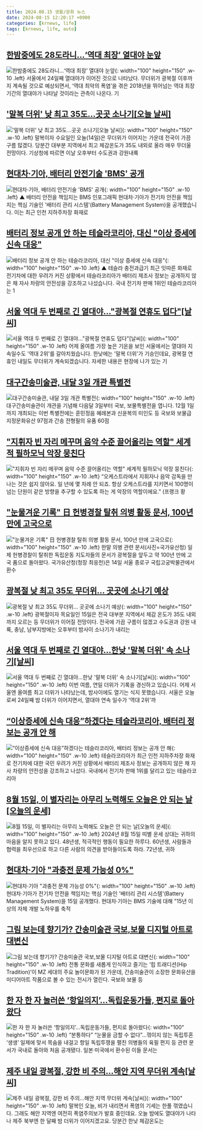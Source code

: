 ```yaml
---
title: 2024.08.15 생활/문화 뉴스
date: 2024-08-15 12:20:17 +0900
categories: [krnews, life]
tags: [krnews, life, auto]
---
```

## [한밤중에도 28도라니…‘역대 최장’ 열대야 눈앞](https://n.news.naver.com/mnews/article/081/0003472261)

![한밤중에도 28도라니…‘역대 최장’ 열대야 눈앞](https://mimgnews.pstatic.net/image/origin/081/2024/08/14/3472261.jpg?type=nf220_150){: width="100" height="150" .w-10 .left}
서울에서 24일째 열대야가 이어진 것으로 나타났다. 무더위가 광복절 이후까지 계속될 것으로 예상되면서, ‘역대 최악의 폭염’을 겪은 2018년을 뛰어넘는 역대 최장 기간의 열대야가 나타날 것이라는 관측이 나온다. 기

## ['말복 더위' 낮 최고 35도…곳곳 소나기[오늘 날씨]](https://n.news.naver.com/mnews/article/008/0005076795)

!['말복 더위' 낮 최고 35도…곳곳 소나기[오늘 날씨]](https://mimgnews.pstatic.net/image/origin/008/2024/08/14/5076795.jpg?type=nf220_150){: width="100" height="150" .w-10 .left}
말복이자 수요일인 오늘(14일)은 무더위가 이어지는 가운데 전국이 가끔 구름 많겠다. 당분간 대부분 지역에서 최고 체감온도가 35도 내외로 올라 매우 무더울 전망이다. 기상청에 따르면 이날 오후부터 수도권과 강원내륙

## [현대차·기아, 배터리 안전기술 'BMS' 공개](https://n.news.naver.com/mnews/article/055/0001181744)

![현대차·기아, 배터리 안전기술 'BMS' 공개](https://mimgnews.pstatic.net/image/origin/055/2024/08/15/1181744.jpg?type=nf220_150){: width="100" height="150" .w-10 .left}
▲ 배터리 안전을 책임지는 BMS 인포그래픽 현대차·기아가 전기차 안전을 책임지는 핵심 기술인 '배터리 관리 시스템'(Battery Management System)을 공개했습니다. 이는 최근 인천 지하주차장 화재로

## [배터리 정보 공개 안 하는 테슬라코리아, 대신 "이상 증세에 신속 대응"](https://n.news.naver.com/mnews/article/055/0001181757)

![배터리 정보 공개 안 하는 테슬라코리아, 대신 "이상 증세에 신속 대응"](https://mimgnews.pstatic.net/image/origin/055/2024/08/15/1181757.jpg?type=nf220_150){: width="100" height="150" .w-10 .left}
▲ 테슬라 충전과급기 최근 잇따른 화재로 전기차에 대한 우려가 커진 상황에서 테슬라코리아가 배터리 제조사 정보는 공개하지 않은 채 자사 차량의 안전성을 강조하고 나섰습니다. 국내 전기차 판매 1위인 테슬라코리아는 1

## [서울 역대 두 번째로 긴 열대야..."광복절 연휴도 덥다"[날씨]](https://n.news.naver.com/mnews/article/052/0002074125)

![서울 역대 두 번째로 긴 열대야..."광복절 연휴도 덥다"[날씨]](https://mimgnews.pstatic.net/image/origin/052/2024/08/14/2074125.jpg?type=nf220_150){: width="100" height="150" .w-10 .left}
어제 올여름 가장 높은 기온을 보인 서울에서는 열대야 지속일수도 '역대 2위'를 갈아치웠습니다. 한낮에는 '말복 더위'가 기승인데요, 광복절 연휴인 내일도 무더위가 계속되겠습니다. 자세한 내용은 현장에 나가 있는 기

## [대구간송미술관, 내달 3일 개관 특별전](https://n.news.naver.com/mnews/article/056/0011781396)

![대구간송미술관, 내달 3일 개관 특별전](https://mimgnews.pstatic.net/image/origin/056/2024/08/15/11781396.jpg?type=nf220_150){: width="100" height="150" .w-10 .left}
대구간송미술관이 개관을 기념해 다음달 3일부터 국보, 보물특별전을 엽니다. 12월 1일까지 개최되는 이번 특별전에는 훈민정음 혜례본과 신윤복의 미인도 등 국보와 보물급 지정문화유산 97점과 간송 전형필의 유품 60점

## ["지휘자 빈 자리 메꾸며 음악 수준 끌어올리는 역할" 세계적 필하모닉 악장 뭉친다](https://n.news.naver.com/mnews/article/011/0004380446)

!["지휘자 빈 자리 메꾸며 음악 수준 끌어올리는 역할" 세계적 필하모닉 악장 뭉친다](https://mimgnews.pstatic.net/image/origin/011/2024/08/15/4380446.jpg?type=nf220_150){: width="100" height="150" .w-10 .left}
“오케스트라에서 지휘자나 음악 감독을 만나는 것은 쉽지 않아요. 일 년에 몇 차례 안 되죠. 항상 오케스트라를 지키면서 100명이 넘는 단원이 같은 방향을 추구할 수 있도록 하는 게 악장의 역할이에요.” (프랭크 황

## ["눈물겨운 기록" 日 헌병경찰 탈취 의병 활동 문서, 100년 만에 고국으로](https://n.news.naver.com/mnews/article/018/0005811202)

!["눈물겨운 기록" 日 헌병경찰 탈취 의병 활동 문서, 100년 만에 고국으로](https://mimgnews.pstatic.net/image/origin/018/2024/08/14/5811202.jpg?type=nf220_150){: width="100" height="150" .w-10 .left}
한말 의병 관련 문서(사진=국가유산청) 일제 헌병경찰이 탈취한 독립운동 지도자들의 문서가 광복절을 앞두고 약 100년 만에 고국 품으로 돌아왔다. 국가유산청(청장 최응천)은 14일 서울 종로구 국립고궁박물관에서 환수

## [광복절 낮 최고 35도 무더위… 곳곳에 소나기 예상](https://n.news.naver.com/mnews/article/366/0001011954)

![광복절 낮 최고 35도 무더위… 곳곳에 소나기 예상](https://mimgnews.pstatic.net/image/origin/366/2024/08/15/1011954.jpg?type=nf220_150){: width="100" height="150" .w-10 .left}
광복절이자 목요일인 15일은 전국 대부분 지역에서 체감 온도가 35도 내외까지 오르는 등 무더위가 이어질 전망이다. 전국에 가끔 구름이 많겠고 수도권과 강원 내륙, 충남, 남부지방에는 오후부터 밤사이 소나기가 내리는

## [서울 역대 두 번째로 긴 열대야...한낮 '말복 더위' 속 소나기[날씨]](https://n.news.naver.com/mnews/article/052/0002074078)

![서울 역대 두 번째로 긴 열대야...한낮 '말복 더위' 속 소나기[날씨]](https://mimgnews.pstatic.net/image/origin/052/2024/08/14/2074078.jpg?type=nf220_150){: width="100" height="150" .w-10 .left}
이번 여름, 연일 더위가 기록을 경신하고 있습니다. 어제 서울엔 올여름 최고 더위가 나타났는데, 밤사이에도 열기는 식지 못했습니다. 서울은 오늘로써 24일째 밤 더위가 이어지면서, 열대야 연속 일수가 '역대 2위'까

## [“이상증세에 신속 대응”하겠다는 테슬라코리아, 배터리 정보는 공개 안 해](https://n.news.naver.com/mnews/article/016/0002350126)

![“이상증세에 신속 대응”하겠다는 테슬라코리아, 배터리 정보는 공개 안 해](https://mimgnews.pstatic.net/image/origin/016/2024/08/15/2350126.jpg?type=nf220_150){: width="100" height="150" .w-10 .left}
테슬라코리아가 최근 인천 지하주차장 화재로 전기차에 대한 국민 우려가 커진 상황에서 배터리 제조사 정보는 공개하지 않은 채 자사 차량의 안전성을 강조하고 나섰다. 국내에서 전기차 판매 1위를 달리고 있는 테슬라코리아

## [8월 15일, 이 별자리는 아무리 노력해도 오늘은 안 되는 날[오늘의 운세]](https://n.news.naver.com/mnews/article/031/0000862144)

![8월 15일, 이 별자리는 아무리 노력해도 오늘은 안 되는 날[오늘의 운세]](https://mimgnews.pstatic.net/image/origin/031/2024/08/15/862144.jpg?type=nf220_150){: width="100" height="150" .w-10 .left}
2024년 8월 15일 띠별 운세 상대는 귀하의 마음을 알지 못하고 있다. 48년생, 적극적인 행동이 필요한 하루다. 60년생, 사람들과 협력을 최우선으로 하고 다른 사람의 의견을 받아들이도록 하라. 72년생, 귀하

## [현대차·기아 "과충전 문제 가능성 0%"](https://n.news.naver.com/mnews/article/215/0001175414)

![현대차·기아 "과충전 문제 가능성 0%"](https://mimgnews.pstatic.net/image/origin/215/2024/08/15/1175414.jpg?type=nf220_150){: width="100" height="150" .w-10 .left}
현대차·기아가 전기차 안전을 책임지는 핵심 기술인 '배터리 관리 시스템'(Battery Management System)을 15일 공개했다. 현대차·기아는 BMS 기술에 대해 "15년 이상의 자체 개발 노하우를 축적

## [그림 보는데 향기가? 간송미술관 국보,보물 디지털 아트로 대변신](https://n.news.naver.com/mnews/article/021/0002654489)

![그림 보는데 향기가? 간송미술관 국보,보물 디지털 아트로 대변신](https://mimgnews.pstatic.net/image/origin/021/2024/08/15/2654489.jpg?type=nf220_150){: width="100" height="150" .w-10 .left}
전통 문화를 새롭게 인식하고 즐기는 ‘힙 트래디션(Hip Tradition)’이 MZ 세대의 주요 놀이문화가 된 가운데, 간송미술관이 소장한 문화유산을 미디어아트 작품으로 볼 수 있는 전시가 열린다. 국보와 보물 등

## [한 자 한 자 눌러쓴 ‘항일의지’…독립운동가들, 편지로 돌아왔다](https://n.news.naver.com/mnews/article/032/0003315058)

![한 자 한 자 눌러쓴 ‘항일의지’…독립운동가들, 편지로 돌아왔다](https://mimgnews.pstatic.net/image/origin/032/2024/08/15/3315058.jpg?type=nf220_150){: width="100" height="150" .w-10 .left}
“분통하다” “눈물을 금할 수 없다”…꺾이지 않는 독립투혼 ‘생생’ 일제에 맞서 목숨을 내걸고 항일 독립투쟁을 펼친 의병들의 육필 편지 등 관련 문서가 국내로 돌아와 처음 공개됐다. 일본·미국에서 환수된 이들 문서는

## [제주 내일 광복절, 강한 비 주의…해안 지역 무더위 계속[날씨]](https://n.news.naver.com/mnews/article/056/0011781064)

![제주 내일 광복절, 강한 비 주의…해안 지역 무더위 계속[날씨]](https://mimgnews.pstatic.net/image/origin/056/2024/08/14/11781064.jpg?type=nf220_150){: width="100" height="150" .w-10 .left}
말복인 오늘, 비가 내리면서 폭염의 기세는 한풀 꺾였습니다. 그래도 해안 지역엔 여전히 폭염주의보가 발효 중인데요. 오늘 밤에도 열대야가 나타나 제주 북부엔 한 달째 밤 더위가 이어지겠고요. 당분간 한낮 체감온도는

